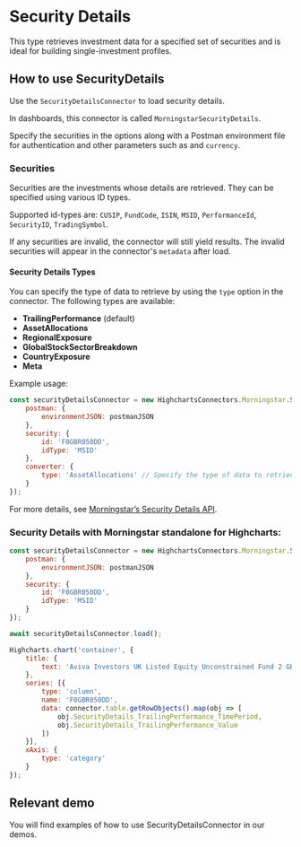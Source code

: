 # Security Details

This type retrieves investment data for a specified set of securities and is ideal for building single-investment profiles.

## How to use SecurityDetails

Use the `SecurityDetailsConnector` to load security details.

In dashboards, this connector is called `MorningstarSecurityDetails`.

Specify the securities in the options along with a Postman environment file for authentication and other parameters such as and `currency`.

### Securities

Securities are the investments whose details are retrieved. They can be specified using various ID types.

Supported id-types are: `CUSIP`, `FundCode`, `ISIN`, `MSID`, `PerformanceId`, `SecurityID`, `TradingSymbol`.

If any securities are invalid, the connector will still yield results. The invalid securities will appear in the connector's `metadata` after load.

#### Security Details Types

You can specify the type of data to retrieve by using the `type` option in the connector. The following types are available:

- **TrailingPerformance** (default)
- **AssetAllocations**
- **RegionalExposure**
- **GlobalStockSectorBreakdown**
- **CountryExposure**
- **Meta**

Example usage:

```js
const securityDetailsConnector = new HighchartsConnectors.Morningstar.SecurityDetailsConnector({
    postman: {
        environmentJSON: postmanJSON
    },
    security: {
        id: 'F0GBR050DD',
        idType: 'MSID'
    },
    converter: {
        type: 'AssetAllocations' // Specify the type of data to retrieve
    }
});
```

For more details, see [Morningstar’s Security Details API].

### Security Details with Morningstar standalone for Highcharts:

```js
const securityDetailsConnector = new HighchartsConnectors.Morningstar.SecurityDetailsConnector({
    postman: {
        environmentJSON: postmanJSON
    },
    security: {
        id: 'F0GBR050DD',
        idType: 'MSID'
    }
});

await securityDetailsConnector.load();

Highcharts.chart('container', {
    title: {
        text: 'Aviva Investors UK Listed Equity Unconstrained Fund 2 GBP Acc'
    },
    series: [{
        type: 'column',
        name: 'F0GBR050DD',
        data: connector.table.getRowObjects().map(obj => [
            obj.SecurityDetails_TrailingPerformance_TimePeriod,
            obj.SecurityDetails_TrailingPerformance_Value
        ])
    }],
    xAxis: {
        type: 'category'
    }
});
```

## Relevant demo

You will find examples of how to use SecurityDetailsConnector in our demos.

[Morningstar’s Security Details API]: https://developer.morningstar.com/direct-web-services/documentation/api-reference/security-details/overview